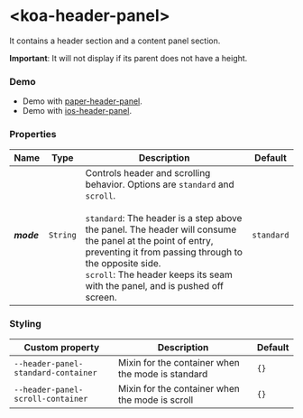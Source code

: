 # &lt;koa-header-panel&gt;

It contains a header section and a content panel section.

**Important**: It will not display if its parent does not have a height.

### Demo

* Demo with [paper-header-panel](https://elements.polymer-project.org/elements/paper-header-panel?view=demo).
* Demo with [ios-header-panel](https://kingofapp.github.io/ios-header-panel).

### Properties

Name | Type | Description | Default
-----|------|-------------|--------
***mode*** | `String` | Controls header and scrolling behavior. Options are `standard` and `scroll`.<br/><br/>`standard`: The header is a step above the panel. The header will consume the panel at the point of entry, preventing it from passing through to the opposite side.<br/>`scroll`: The header keeps its seam with the panel, and is pushed off screen. | `standard`

### Styling

Custom property | Description | Default
----------------|-------------|--------
`--header-panel-standard-container` | Mixin for the container when the mode is standard | `{}`
`--header-panel-scroll-container` | Mixin for the container when the mode is scroll | `{}`

